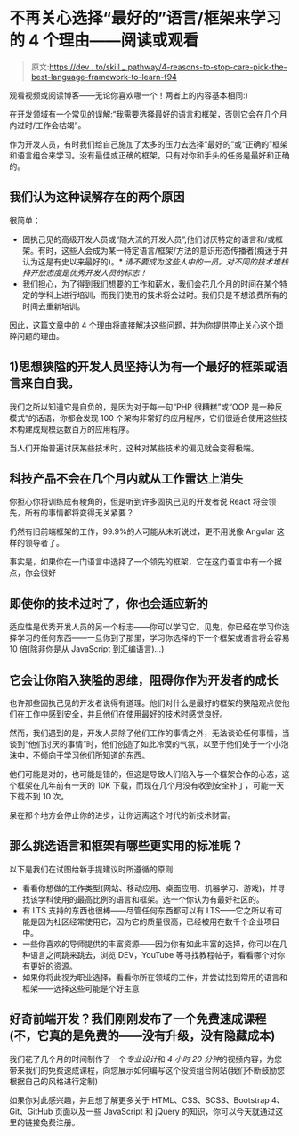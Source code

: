 # 不再关心选择“最好的”语言/框架来学习的 4 个理由——阅读或观看

> 原文:[https://dev . to/skill _ pathway/4-reasons-to-stop-care-pick-the-best-language-framework-to-learn-f94](https://dev.to/skill_pathway/4-reasons-to-stop-caring-about-picking-the-best-language-framework-to-learn-f94)

观看视频或阅读博客——无论你喜欢哪一个！两者上的内容基本相同:)

在开发领域有一个常见的误解:“我需要选择最好的语言和框架，否则它会在几个月内过时/工作会枯竭”。

作为开发人员，有时我们给自己施加了太多的压力去选择“最好的”或“正确的”框架和语言组合来学习。没有最佳或正确的框架。只有对你和手头的任务是最好和正确的。

## 我们认为这种误解存在的两个原因

很简单；

*   固执己见的高级开发人员或“随大流的开发人员”,他们讨厌特定的语言和/或框架。有时，这些人会成为某一特定语言/框架/方法的意识形态传播者(痴迷于并认为这是有史以来最好的)。* *请不要成为这些人中的一员。对不同的技术堆栈持开放态度是优秀开发人员的标志！*
*   我们担心，为了得到我们想要的工作和薪水，我们会花几个月的时间在某个特定的学科上进行培训，而我们使用的技术将会过时。我们只是不想浪费所有的时间去重新培训。

因此，这篇文章中的 4 个理由将直接解决这些问题，并为你提供停止关心这个琐碎问题的理由。

## 1)思想狭隘的开发人员坚持认为有一个最好的框架或语言来自自我。

我们之所以知道它是自负的，是因为对于每一句“PHP 很糟糕”或“OOP 是一种反模式”的话语，你都会发现 100 个架构非常好的应用程序，它们很适合使用这些技术构建成规模达数百万的应用程序。

当人们开始普遍讨厌某些技术时，这种对某些技术的偏见就会变得极端。

## 科技产品不会在几个月内就从工作雷达上消失

你担心你将训练成有棱角的，但是听到许多固执己见的开发者说 React 将会领先，所有的事情都将变得无关紧要？

仍然有旧前端框架的工作，99.9%的人可能从未听说过，更不用说像 Angular 这样的领导者了。

事实是，如果你在一门语言中选择了一个领先的框架，它在这门语言中有一个据点，你会很好

## 即使你的技术过时了，你也会适应新的

适应性是优秀开发人员的另一个标志——你可以学习它。见鬼，你已经在学习你选择学习的任何东西——一旦你到了那里，学习你选择的下一个框架或语言将会容易 10 倍(除非你是从 JavaScript 到汇编语言)...)

## 它会让你陷入狭隘的思维，阻碍你作为开发者的成长

也许那些固执己见的开发者说得有道理。他们对什么是最好的框架的狭隘观点使他们在工作中感到安全，并且他们在使用最好的技术时感觉良好。

然而，我们遇到的是，开发人员除了他们工作的事情之外，无法谈论任何事情，当谈到“他们讨厌的事情”时，他们创造了如此冷漠的气氛，以至于他们处于一个小泡沫中，不倾向于学习他们所知道的东西。

他们可能是对的，也可能是错的，但这是导致人们陷入与一个框架合作的心态，这个框架在几年前有一天的 10K 下载，而现在几个月没有收到安全补丁，可能一天下载不到 10 次。

呆在那个地方会停止你的进步，让你远离这个时代的新技术财富。

## 那么挑选语言和框架有哪些更实用的标准呢？

以下是我们在试图给新手提建议时所遵循的原则:

*   看看你想做的工作类型(网站、移动应用、桌面应用、机器学习、游戏)，并寻找该学科使用的最高比例的语言和框架。选一个你认为有最好社区的。
*   有 LTS 支持的东西也很棒——尽管任何东西都可以有 LTS——它之所以有可能是因为社区经常使用它，因为它的质量很高，已经被用在数千个企业项目中。
*   一些你喜欢的导师提供的丰富资源——因为你有如此丰富的选择，你可以在几种语言之间跳来跳去，浏览 DEV，YouTube 等寻找教程帖子，看看哪个对你有更好的资源。
*   如果你将此视为职业选择，看看你所在领域的工作，并尝试找到常用的语言和框架——选择这些可能是个好主意

## [](#curious-about-frontend-development-weve-just-released-a-free-crash-course-no-its-really-free-no-upgrades-no-hidden-costs)好奇前端开发？我们刚刚发布了一个免费速成课程(不，它真的是免费的——没有升级，没有隐藏成本)

我们花了几个月的时间制作了一个*专业设计*和 *4 小时 20 分钟*的视频内容，为您带来我们的免费速成课程，向您展示如何编写这个投资组合网站(我们不断鼓励您根据自己的风格进行定制)

如果你对此感兴趣，并且想了解更多关于 HTML、CSS、SCSS、Bootstrap 4、Git、GitHub 页面以及一些 JavaScript 和 jQuery 的知识，你可以今天就通过这里的链接免费注册。